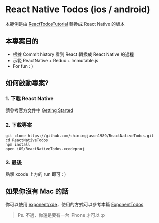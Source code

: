 # React Native Todos (ios / android)
本範例是由 [ReactTodosTutorial](https://github.com/shiningjason1989/ReactTodosTutorial/tree/%2317_redux_connect_view) 轉換成 React Native 的版本

## 本專案目的
- 根據 Commit history 看到 React 轉換成 React Native 的過程
- 示範 ReactNative + Redux + Immutable.js
- For fun : )

## 如何啟動專案?
### 1. 下載 React Native
請參考官方文件中 [Getting Started](https://facebook.github.io/react-native/docs/getting-started.html)

### 2. 下載專案
```
git clone https://github.com/shiningjason1989/ReactNativeTodos.git
cd ReactNativeTodos
npm install
open iOS/ReactNativeTodos.xcodeproj
```
### 3. 最後
點擊 xcode 上方的 run 即可 : )

## 如果你沒有 Mac 的話
你可以使用 [exponent/xde](https://github.com/exponentjs/xde)，使用的方式可以參考本篇 [ExponentTodos](https://github.com/shiningjason1989/ExponentTodos)
> Ps. 不過，你還是要有一台 iPhone 才可以 :p
